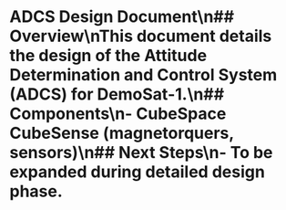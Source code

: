 # ADCS Design Document\n## Overview\nThis document details the design of the Attitude Determination and Control System (ADCS) for DemoSat-1.\n## Components\n- CubeSpace CubeSense (magnetorquers, sensors)\n## Next Steps\n- To be expanded during detailed design phase.
